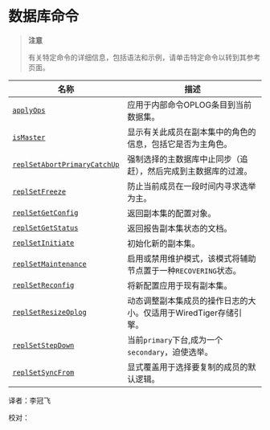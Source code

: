 # [ ](#)数据库命令

[]()

> **注意**
>
> 有关特定命令的详细信息，包括语法和示例，请单击特定命令以转到其参考页面。

| 名称                             | 描述                                                         |
| -------------------------------- | ------------------------------------------------------------ |
| [`applyOps`]()                   | 应用于内部命令OPLOG条目到当前数据集。                        |
| [`isMaster`]()                   | 显示有关此成员在副本集中的角色的信息，包括它是否为主角色。   |
| [`replSetAbortPrimaryCatchUp`]() | 强制选择的主数据库中止同步（追赶），然后完成到主数据库的过渡。 |
| [`replSetFreeze`]()              | 防止当前成员在一段时间内寻求选举为主。                       |
| [`replSetGetConfig`]()           | 返回副本集的配置对象。                                       |
| [`replSetGetStatus`]()           | 返回报告副本集状态的文档。                                   |
| [`replSetInitiate`]()            | 初始化新的副本集。                                           |
| [`replSetMaintenance`]()         | 启用或禁用维护模式，该模式将辅助节点置于一种`RECOVERING`状态。 |
| [`replSetReconfig`]()            | 将新配置应用于现有副本集。                                   |
| [`replSetResizeOplog`]()         | 动态调整副本集成员的操作日志的大小。仅适用于WiredTiger存储引擎。 |
| [`replSetStepDown`]()            | 当前`primary`下台,成为一个`secondary`，迫使选举。            |
| [`replSetSyncFrom`]()            | 显式覆盖用于选择要复制的成员的默认逻辑。                     |



译者：李冠飞

校对：